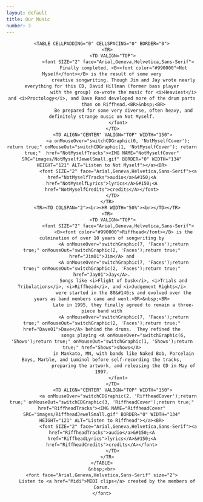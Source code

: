 ```yaml
---
layout: default
title: Our Music
number: 3
---
```

<script type="text/javascript">
	
	function switchCDGraphic(num, name) {
		document.images[name].src = cdImg[num].src;
	}

		cdPic = new Array();
		cdPic[0] = "images/NotMyselfJewelBackSmall.gif";
		cdPic[1] = "images/NotMyselfJewelSmall.gif";
		cdPic[2] = "images/RiffheadJewelBackSmall.gif";
		cdPic[3] = "images/RiffheadJewelSmall.gif";

		cdImg = new Array();
		for (i = 0; i < cdPic.length; i++) {
			cdImg[i] = new Image();
			cdImg[i].src = cdPic[i];
		}

</script>
<center>

	<TABLE CELLPADDING="0" CELLSPACING="0" BORDER="0">
		<TR>
			<TD VALIGN="TOP">
				<font SIZE="2" face="Arial,Geneva,Helvetica,Sans-Serif">
					Finally completed, <B><font color="#990000">Not Myself</font></B> is the result of some very
					creative songwriting. Though Jim and Jay wrote nearly everything for this CD, David Hillman (former bass player
					with the group) co-wrote the music for <i>Heaviest</i> and <i>Proctology</i>, and Dave Rand developed more of the drum parts
					than on Riffhead.<BR>&nbsp;<BR>
					Be prepared for some very diverse, often heavy, and definitely strange music on Not Myself.
				</font>
			</TD>
			<TD ALIGN="CENTER" VALIGN="TOP" WIDTH="150">
				<a onMouseOver="switchCDGraphic(0, 'NotMyselfCover'); return true;" onMouseOut="switchCDGraphic(1, 'NotMyselfCover'); return true;"  href="NotMyselfTracks"><IMG NAME="NotMyselfCover" SRC="images/NotMyselfJewelSmall.gif" BORDER="0" WIDTH="134" HEIGHT="121" ALT="Listen to Not Myself"></a><BR>
				<font SIZE="2" face="Arial,Geneva,Helvetica,Sans-Serif"><a href="NotMyselfTracks">audio</a>&#150;<A href="NotMyselfLyrics">lyrics</A>&#150;<A href="NotMyselfCredits">credits</A></font>
			</TD>
		</TR>
		<TR><TD COLSPAN="2"><br><HR WIDTH="50%"><br></TD></TR>
		<TR>
			<TD VALIGN="TOP">
				<font SIZE="2" face="Arial,Geneva,Helvetica,Sans-Serif">
					<B><font color="#990000">Riffhead</font></B> is the culmination of over 10 years of songwriting by
					<A onMouseOver="switchGraphic(7, 'Faces');return true;" onMouseOut="switchGraphic(2, 'Faces');return true;" href="Jim01">Jim</A> and
					<A onMouseOver="switchGraphic(7, 'Faces');return true;" onMouseOut="switchGraphic(2, 'Faces');return true;" href="Jay01">Jay</A>.
					Songs like <i>Flight of Dusk</i>, <i>Trials and Tribulations</i>, <i>Riffhead</i>, and <i>Judgement Rights</i>
					were started in the 80&#146;s and evolved over the years as band members came and went.<BR>&nbsp;<BR>
					Late in 1995, they finally agreed to remain a three-piece band with
					<A onMouseOver="switchGraphic(7, 'Faces');return true;" onMouseOut="switchGraphic(2, 'Faces');return true;" href="Dave01">Dave</A> behind the drums.  They refined the
					songs playing <A onMouseOver="switchGraphic(6, 'Shows');return true;" onMouseOut="switchGraphic(1, 'Shows');return true;" href="Shows">shows</A>
					in Mankato, MN, with bands like Naked Bob, Porcelain Boys, Marble, and Luminol before self-recording the tracks,
					preparing the artwork, and releasing the CD in May of 1997.
				</font>
			</TD>
			<TD ALIGN="CENTER" VALIGN="TOP" WIDTH="150">
				<a onMouseOver="switchCDGraphic(2, 'RiffheadCover');return true;" onMouseOut="switchCDGraphic(3, 'RiffheadCover');return true;" href="RiffheadTracks"><IMG NAME="RiffheadCover" SRC="images/RiffheadJewelSmall.gif" BORDER="0" WIDTH="134" HEIGHT="121" ALT="Listen to Riffhead"></a><BR>
				<font SIZE="2" face="Arial,Geneva,Helvetica,Sans-Serif"><a href="RiffheadTracks">audio</a>&#150;<A href="RiffheadLyrics">lyrics</A>&#150;<A href="RiffheadCredits">credits</A></font>
			</TD>
		</TR>
	</TABLE>
	&nbsp;<br>
	<font face="Arial,Geneva,Helvetica,Sans-Serif" size="2">
		Listen to <a href="Midi">MIDI clips</a> created by the members of Corum.
	</font>

</center>